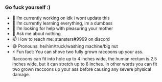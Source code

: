 ### Go fuck yourself :)


- 🔭 I’m currently working on idk i wont update this
- 🌱 I’m currently learning everything, im a dumbass
- 🤔 I’m looking for help with pleasuring your mother
- 💬 Ask me about nothing
- 📫 How to reach me: stansters#9999 on discord
- 😄 Pronouns: he/him/truck/washing machine/big nut
- ⚡ Fun fact: You can shove two fully grown raccoons up your ass. Raccoons can fit into hole up to 4 inches wide, the human rectum is 2.5 inches wide, but it can stretch up to 8 inches. In other words you can fit two grown raccoons up your ass before causing any severe physical damage.

